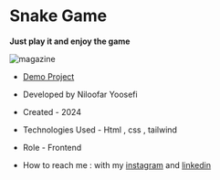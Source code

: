 # Snake Game
**Just play it and enjoy  the game**

![magazine](https://github.com/niloufar-yousefi/Mouse-Move1/assets/156951582/3120d7ad-ff1e-4217-8c8a-8a5e829a8c1d)

- [Demo Project](https://niloufar-yousefi.github.io/Snake-Game/)


- Developed by Niloofar Yoosefi

- Created - 2024

- Technologies Used - Html , css , tailwind 


- Role - Frontend

- How to reach me : with my [instagram](https://github.com/niloufar-yousefi) and [linkedin](https://www.linkedin.com/in/niloofar-yoosefikhorram-242742143/)








